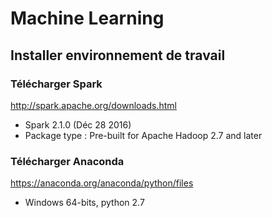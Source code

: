 # Machine Learning

## Installer environnement de travail

### Télécharger Spark
http://spark.apache.org/downloads.html 
- Spark 2.1.0 (Déc 28 2016)
- Package type : Pre-built for Apache Hadoop 2.7 and later

### Télécharger Anaconda 
https://anaconda.org/anaconda/python/files
- Windows 64-bits, python 2.7

